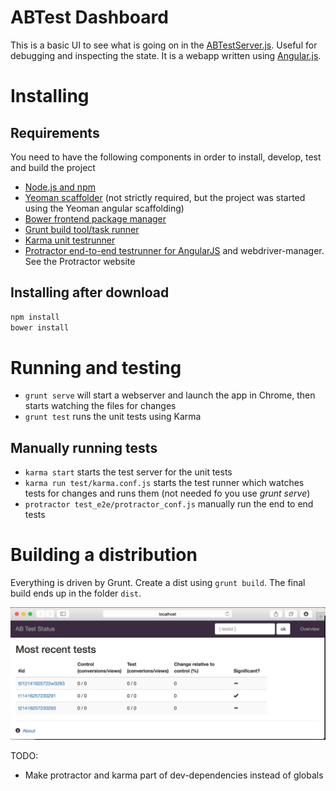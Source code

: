 ABTest Dashboard
================

This is a basic UI to see what is going on in the [ABTestServer.js](https://github.com/aweijnitz/ABTestServer.js). Useful for debugging and inspecting the state.
It is a webapp written using [Angular.js](https://angularjs.org/).


# Installing
## Requirements
You need to have the following components in order to install, develop, test and build the project
- [Node.js and npm](http://nodejs.org/)
- [Yeoman scaffolder](http://yeoman.io/) (not strictly required, but the project was started using the Yeoman angular scaffolding)
- [Bower frontend package manager](http://bower.io/)
- [Grunt build tool/task runner](http://gruntjs.com/)
- [Karma unit testrunner](http://karma-runner.github.io/0.12/index.html)
- [Protractor end-to-end testrunner for AngularJS](http://angular.github.io/protractor/) and webdriver-manager. See the Protractor website

## Installing after download
```bash
npm install
bower install
```

# Running and testing
- ```grunt serve``` will start a webserver and launch the app in Chrome, then starts watching the files for changes
- ```grunt test``` runs the unit tests using Karma

## Manually running tests
- ```karma start``` starts the test server for the unit tests
- ```karma run test/karma.conf.js``` starts the test runner which watches tests for changes and runs them (not needed fo you use *grunt serve*)
- ```protractor test_e2e/protractor_conf.js``` manually run the end to end tests


# Building a distribution
Everything is driven by Grunt. 
Create a dist using ```grunt build```. The final build ends up in the folder ```dist```.


![screenshot](https://raw.githubusercontent.com/aweijnitz/ABTestDashboard/master/doc/abtestdashboard.png)

TODO:
- Make protractor and karma part of dev-dependencies instead of globals

